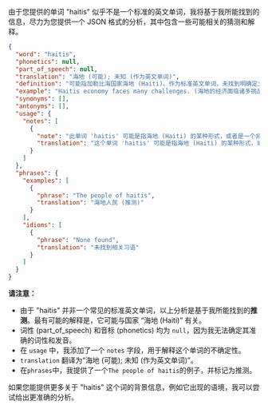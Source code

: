 由于您提供的单词 "haitis" 似乎不是一个标准的英文单词，我将基于我所能找到的信息，尽力为您提供一个 JSON 格式的分析，其中包含一些可能相关的猜测和解释。

```json
{
  "word": "haitis",
  "phonetics": null,
  "part_of_speech": null,
  "translation": "海地 (可能); 未知 (作为英文单词)",
  "definition": "可能指加勒比海国家海地 (Haiti)。作为标准英文单词，未找到明确定义。",
  "example": "Haitis economy faces many challenges. (海地的经济面临诸多挑战。)",
  "synonyms": [],
  "antonyms": [],
  "usage": {
    "notes": [
      {
        "note": "此单词 'haitis' 可能是指海地 (Haiti) 的某种形式，或者是一个非标准的英文单词。",
        "translation": "这个单词 'haitis' 可能是指海地 (Haiti) 的某种形式，或者是一个非标准的英文单词。"
      }
    ]
  },
  "phrases": {
    "examples": [
      {
        "phrase": "The people of haitis",
        "translation": "海地人民 (推测)"
      }
    ],
    "idioms": [
      {
        "phrase": "None found",
        "translation": "未找到相关习语"
      }
    ]
  }
}
```

**请注意：**

*   由于 "haitis" 并非一个常见的标准英文单词，以上分析是基于我所能找到的**推测**。最有可能的解释是，它可能与国家 “海地 (Haiti)” 有关。
*   词性 (part\_of\_speech) 和音标 (phonetics) 均为 `null`，因为我无法确定其准确的词性和发音。
*   在 `usage` 中，我添加了一个 `notes` 字段，用于解释这个单词的不确定性。
*   `translation` 翻译为“海地 (可能); 未知 (作为英文单词)”。
*   在`phrases`中，我提供了一个`The people of haitis`的例子，并标记为推测。

如果您能提供更多关于 "haitis" 这个词的背景信息，例如它出现的语境，我可以尝试给出更准确的分析。
 